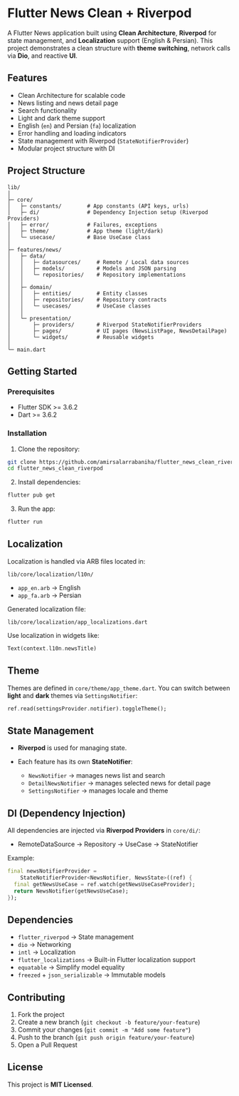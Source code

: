 # Flutter News Clean + Riverpod

A Flutter News application built using **Clean Architecture**, **Riverpod** for state management, and **Localization** support (English & Persian). This project demonstrates a clean structure with **theme switching**, network calls via **Dio**, and reactive **UI**.

## Features

* Clean Architecture for scalable code
* News listing and news detail page
* Search functionality
* Light and dark theme support
* English (`en`) and Persian (`fa`) localization
* Error handling and loading indicators
* State management with Riverpod (`StateNotifierProvider`)
* Modular project structure with DI

## Project Structure

```
lib/
│
├─ core/
│   ├─ constants/        # App constants (API keys, urls)
│   ├─ di/               # Dependency Injection setup (Riverpod Providers)
│   ├─ error/            # Failures, exceptions
│   ├─ theme/            # App theme (light/dark)
│   └─ usecase/          # Base UseCase class
│
├─ features/news/
│   ├─ data/
│   │   ├─ datasources/     # Remote / Local data sources
│   │   ├─ models/          # Models and JSON parsing
│   │   └─ repositories/    # Repository implementations
│   │
│   ├─ domain/
│   │   ├─ entities/        # Entity classes
│   │   ├─ repositories/    # Repository contracts
│   │   └─ usecases/        # UseCase classes
│   │
│   └─ presentation/
│       ├─ providers/       # Riverpod StateNotifierProviders
│       ├─ pages/           # UI pages (NewsListPage, NewsDetailPage)
│       └─ widgets/         # Reusable widgets
│
└─ main.dart
```

## Getting Started

### Prerequisites

* Flutter SDK >= 3.6.2
* Dart >= 3.6.2

### Installation

1. Clone the repository:

```bash
git clone https://github.com/amirsalarrabaniha/flutter_news_clean_riverpod.git
cd flutter_news_clean_riverpod
```

2. Install dependencies:

```bash
flutter pub get
```

3. Run the app:

```bash
flutter run
```

## Localization

Localization is handled via ARB files located in:

```
lib/core/localization/l10n/
```

* `app_en.arb` → English
* `app_fa.arb` → Persian

Generated localization file:

```
lib/core/localization/app_localizations.dart
```

Use localization in widgets like:

```dart
Text(context.l10n.newsTitle)
```

## Theme

Themes are defined in `core/theme/app_theme.dart`.
You can switch between **light** and **dark** themes via `SettingsNotifier`:

```dart
ref.read(settingsProvider.notifier).toggleTheme();
```

## State Management

* **Riverpod** is used for managing state.
* Each feature has its own **StateNotifier**:

    * `NewsNotifier` → manages news list and search
    * `DetailNewsNotifier` → manages selected news for detail page
    * `SettingsNotifier` → manages locale and theme

## DI (Dependency Injection)

All dependencies are injected via **Riverpod Providers** in `core/di/`:

* RemoteDataSource → Repository → UseCase → StateNotifier

Example:

```dart
final newsNotifierProvider =
    StateNotifierProvider<NewsNotifier, NewsState>((ref) {
  final getNewsUseCase = ref.watch(getNewsUseCaseProvider);
  return NewsNotifier(getNewsUseCase);
});
```

## Dependencies

* `flutter_riverpod` → State management
* `dio` → Networking
* `intl` → Localization
* `flutter_localizations` → Built-in Flutter localization support
* `equatable` → Simplify model equality
* `freezed` + `json_serializable` → Immutable models

## Contributing

1. Fork the project
2. Create a new branch (`git checkout -b feature/your-feature`)
3. Commit your changes (`git commit -m "Add some feature"`)
4. Push to the branch (`git push origin feature/your-feature`)
5. Open a Pull Request

## License

This project is **MIT Licensed**.
